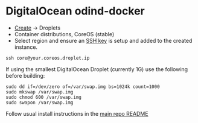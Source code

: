 DigitalOcean odind-docker
=============================

* [Create](https://cloud.digitalocean.com/droplets/new) -> Droplets
* Container distributions, CoreOS (stable)
* Select region and ensure an [SSH key](https://cloud.digitalocean.com/account/security) is setup and added to the created instance.

```
ssh core@your.coreos.droplet.ip
```

If using the smallest DigitalOcean Droplet (currently 1G) use the following before building:
```
sudo dd if=/dev/zero of=/var/swap.img bs=1024k count=1000
sudo mkswap /var/swap.img
sudo chmod 600 /var/swap.img
sudo swapon /var/swap.img
```

Follow usual install instructions in the [main repo README](https://github.com/odinblockchain/odind-docker/blob/master/README.md)
